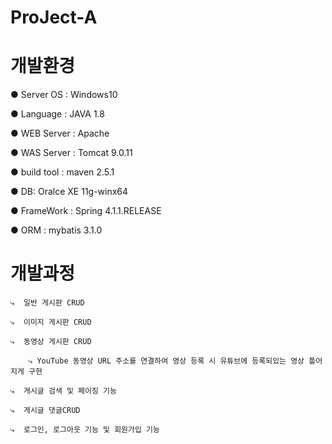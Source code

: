 # ProJect-A



# 개발환경
● Server OS : Windows10

● Language : JAVA 1.8

● WEB Server : Apache 

● WAS Server : Tomcat 9.0.11

● build tool : maven 2.5.1

● DB: Oralce XE 11g-winx64

● FrameWork : Spring 4.1.1.RELEASE

● ORM : mybatis 3.1.0


# 개발과정


    ⤷  일반 게시판 CRUD
  
    ⤷  이미지 게시판 CRUD
  
    ⤷  동영상 게시판 CRUD
    
        ⤷ YouTube 동영상 URL 주소를 연결하여 영상 등록 시 유튜브에 등록되있는 영상 틀어지게 구현       
    
    ⤷  게시글 검색 및 페이징 기능
    
    ⤷  게시글 댓글CRUD

    ⤷  로그인, 로그아웃 기능 및 회원가입 기능
